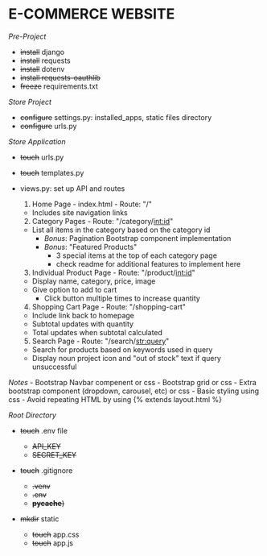 # E-COMMERCE WEBSITE
*Pre-Project*
- ~~install~~ django
- ~~install~~ requests
- ~~install~~ dotenv
- ~~install requests-oauthlib~~
- ~~freeze~~ requirements.txt

*Store Project*
- ~~configure~~ settings.py: installed_apps, static files directory
- ~~configure~~ urls.py  

*Store Application*
- ~~touch~~ urls.py
- ~~touch~~ templates.py
- views.py: set up API and routes  
  

  1. Home Page - index.html - Route: "/"
    - Includes site navigation links

  2. Category Pages - Route: "/category/<int:id>"
    - List all items in the category based on the category id
      - *Bonus*: Pagination Bootstrap component implementation
      - *Bonus*: "Featured Products" 
        - 3 special items at the top of each category page
        - check readme for additional features to implement here
  
  3. Individual Product Page - Route: "/product/<int:id>"
    - Display name, category, price, image
    - Give option to add to cart
      - Click button multiple times to increase quantity
  
  4.  Shopping Cart Page - Route: "/shopping-cart"
    - Include link back to homepage
    - Subtotal updates with quantity
    - Total updates when subtotal calculated
  
  5.  Search Page - Route: "/search/<str:query>"
    - Search for products based on keywords used in query
    - Display noun project icon and "out of stock" text if query unsuccessful

*Notes*
      - Bootstrap Navbar compenent or css
      - Bootstrap grid or css
      - Extra bootstrap component (dropdown, carousel, etc) or css
      - Basic styling using css
      - Avoid repeating HTML by using {% extends layout.html %}

*Root Directory*
- ~~touch~~ .env file
  - ~~API_KEY~~
  - ~~SECRET_KEY~~
  
- ~~touch~~ .gitignore 
  - ~~.venv~~
  - ~~.env~~
  - ~~__pycache__)~~

- ~~mkdir~~ static
  - ~~touch~~ app.css
  - ~~touch~~ app.js

